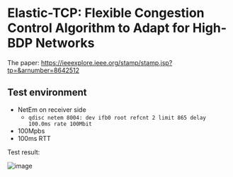# Elastic-TCP: Flexible Congestion Control Algorithm to Adapt for High-BDP Networks

The paper: https://ieeexplore.ieee.org/stamp/stamp.jsp?tp=&arnumber=8642512

## Test environment
* NetEm on receiver side
  - `qdisc netem 8004: dev ifb0 root refcnt 2 limit 865 delay 100.0ms rate 100Mbit`
* 100Mpbs
* 100ms RTT

Test result:

![image](https://user-images.githubusercontent.com/980728/125387081-eedb0a80-e3cf-11eb-92a1-6f6dfdcce280.png)
